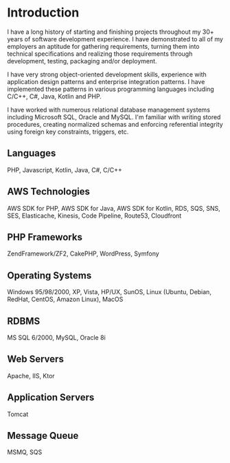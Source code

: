 # Introduction
I have a long history of starting and finishing projects throughout my 30+ years of software development experience.  I have demonstrated to all of my employers an aptitude for gathering requirements, turning them into technical specifications and realizing those requirements through development, testing, packaging and/or deployment.

I have very strong object-oriented development skills, experience with application design patterns and enterprise integration patterns.  I have implemented these patterns in various programming languages including C/C++, C#, Java, Kotlin and PHP.

I have worked with numerous relational database management systems including Microsoft SQL, Oracle and MySQL.  I'm familiar with writing stored procedures, creating normalized schemas and enforcing referential integrity using foreign key constraints, triggers, etc.

## Languages
PHP, Javascript, Kotlin, Java, C#, C/C++

## AWS Technologies
AWS SDK for PHP, AWS SDK for Java, AWS SDK for Kotlin, RDS, SQS, SNS, SES, Elasticache, Kinesis, Code Pipeline, Route53, Cloudfront

## PHP Frameworks
ZendFramework/ZF2, CakePHP, WordPress, Symfony

## Operating Systems
Windows 95/98/2000, XP, Vista, HP/UX, SunOS, Linux (Ubuntu, Debian, RedHat, CentOS, Amazon Linux), MacOS

## RDBMS
MS SQL 6/2000, MySQL, Oracle 8i

## Web Servers
Apache, IIS, Ktor

## Application Servers
Tomcat

## Message Queue
MSMQ, SQS
